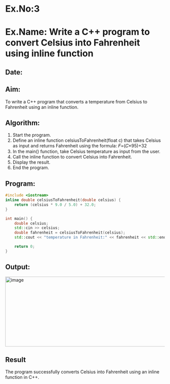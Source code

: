 # Ex.No:3
# Ex.Name: Write a C++ program to convert Celsius into Fahrenheit using inline function  
## Date:
## Aim:
To write a C++ program that converts a temperature from Celsius to Fahrenheit using an inline function.

## Algorithm:
1. Start the program.
2. Define an inline function celsiusToFahrenheit(float c) that takes Celsius as input and returns Fahrenheit using the formula:
𝐹=(𝐶×95)+32
3. In the main() function, take Celsius temperature as input from the user.
4. Call the inline function to convert Celsius into Fahrenheit.
5. Display the result.
6. End the program.

## Program:
```cpp
#include <iostream>
inline double celsiusToFahrenheit(double celsius) {
    return (celsius * 9.0 / 5.0) + 32.0;
}

int main() {
    double celsius;
    std::cin >> celsius;
    double fahrenheit = celsiusToFahrenheit(celsius);
    std::cout << "temperature in Fahrenheit:" << fahrenheit << std::endl;

    return 0;
}
```


## Output:
<img width="760" height="221" alt="image" src="https://github.com/user-attachments/assets/75013410-2ca9-4b77-a6ba-583441efd8f1" />



## Result
The program successfully converts Celsius into Fahrenheit using an inline function in C++.
